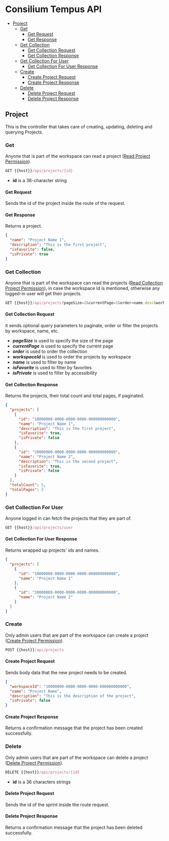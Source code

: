 # Consilium Tempus API

* [Project](#project)
  * [Get](#get)
    * [Get Request](#get-request)
    * [Get Response](#get-response)
  * [Get Collection](#get-collection)
    * [Get Collection Request](#get-collection-request)
    * [Get Collection Response](#get-collection-response)
  * [Get Collection For User](#get-collection-for-user)
    * [Get Collection For User Response](#get-collection-for-user-response)
  * [Create](#create)
    * [Create Project Request](#create-project-request)
    * [Create Project Response](#create-project-response)
  * [Delete](#delete)
    * [Delete Project Request](#delete-project-request)
    * [Delete Project Response](#delete-project-response)

## Project

This is the controller that takes care of creating, updating, deleting and querying Projects.


### Get

Anyone that is part of the workspace can read a project
([Read Project Permission](../Security.md/#permissions)).

```js
GET {{host}}/api/projects/{id}
```

- **id** is a 36-character string

#### Get Request

Sends the id of the project inside the route of the request.

#### Get Response

Returns a project.

```json
{
  "name": "Project Name 1",
  "description": "This is the first project",
  "isFavorite": false,
  "isPrivate": true
}
```


### Get Collection

Anyone that is part of the workspace can read the projects
([Read Collection Project Permission](../Security.md/#permissions)),
in case the workspace Id is mentioned, otherwise any logged-in user will get their projects.

```js
GET {{host}}/api/projects?pageSize=2&currentPage=1&order=name.desc&workspaceId=10000000-0000-0000-0000-000000000000&name=project&isFavorite=true&isPrivate=false
```

#### Get Collection Request

it sends optional query parameters to paginate, order or filter the projects by workspace, name, etc.

- _**pageSize**_ is used to specify the size of the page
- _**currentPage**_ is used to specify the current page
- _**order**_ is used to order the collection
- _**workspaceId**_ is used to order the projects by workspace
- _**name**_ is used to filter by name
- _**isFavorite**_ is used to filter by favorites
- _**isPrivate**_ is used to filter by accessibility

#### Get Collection Response

Returns the projects, their total count and total pages, if paginated.

```json
{
  "projects": [
    {
      "id": "10000000-0000-0000-0000-000000000000",
      "name": "Project Name 1",
      "description": "This is the first project",
      "isFavorite": true,
      "isPrivate": false
    },
    {
      "id": "20000000-0000-0000-0000-000000000000",
      "name": "Project Name 2",
      "description": "This is the second project",
      "isFavorite": true,
      "isPrivate": false
    }
  ],
  "totalCount": 5,
  "totalPages": 3
}
```


### Get Collection For User

Anyone logged in can fetch the projects that they are part of.

```js
GET {{host}}/api/projects/user
```

#### Get Collection For User Response

Returns wrapped up projects' ids and names.

```json
{
  "projects": [
    {
      "id": "10000000-0000-0000-0000-000000000000",
      "name": "Project Name 1"
    },
    {
      "id": "20000000-0000-0000-0000-000000000000",
      "name": "Project Name 2"
    }
  ]
}
```


### Create

Only admin users that are part of the workspace can create a project
([Create Project Permission](../Security.md/#permissions)).

```js
POST {{host}}/api/projects
```

#### Create Project Request

Sends body data that the new project needs to be created.

```json
{
  "workspaceId": "10000000-0000-0000-0000-000000000000",
  "name": "Project Name",
  "description": "This is the description of the project",
  "isPrivate": false
}
```

#### Create Project Response

Returns a confirmation message that the project has been created successfully.


### Delete

Only admin users that are part of the workspace can delete a project
([Delete Project Permission](../Security.md/#permissions)).

```js
DELETE {{host}}/api/projects/{id}
```

- **id** is a 36 characters strings

#### Delete Project Request

Sends the id of the sprint inside the route request.

#### Delete Project Response

Returns a confirmation message that the project has been deleted successfully.